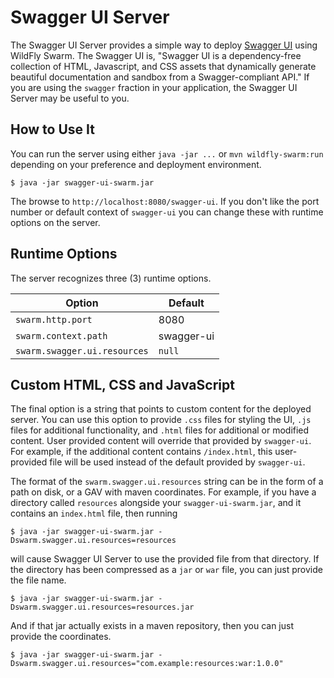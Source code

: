 # Swagger UI Server

The Swagger UI Server provides a simple way to deploy
[Swagger UI](http://swagger.io/swagger-ui/) using WildFly Swarm. The
Swagger UI is, "Swagger UI is a dependency-free collection of HTML,
Javascript, and CSS assets that dynamically generate beautiful
documentation and sandbox from a Swagger-compliant API." If you
are using the `swagger` fraction in your application, the Swagger UI
Server may be useful to you.

## How to Use It

You can run the server using either `java -jar ...` or `mvn wildfly-swarm:run`
depending on your preference and deployment environment.

    $ java -jar swagger-ui-swarm.jar

The browse to `http://localhost:8080/swagger-ui`. If you don't like the port
number or default context of `swagger-ui` you can change these with runtime
options on the server.

## Runtime Options

The server recognizes three (3) runtime options.

| Option | Default |
| ------ | ------- |
| `swarm.http.port` | 8080 |
| `swarm.context.path` | swagger-ui |
| `swarm.swagger.ui.resources` | `null` |

## Custom HTML, CSS and JavaScript

The final option is a string that points to custom content for the deployed
server. You can use this option to provide `.css` files for styling the UI,
`.js` files for additional functionality, and `.html` files for additional
or modified content. User provided content will override that provided by
`swagger-ui`. For example, if the additional content contains `/index.html`,
this user-provided file will be used instead of the default provided by
`swagger-ui`.

The format of the `swarm.swagger.ui.resources` string can be in the form of
a path on disk, or a GAV with maven coordinates. For example, if you have a
directory called `resources` alongside your `swagger-ui-swarm.jar`, and it
contains an `index.html` file, then running

    $ java -jar swagger-ui-swarm.jar -Dswarm.swagger.ui.resources=resources

will cause Swagger UI Server to use the provided file from that directory.
If the directory has been compressed as a `jar` or `war` file, you can just
provide the file name.

    $ java -jar swagger-ui-swarm.jar -Dswarm.swagger.ui.resources=resources.jar

And if that jar actually exists in a maven repository, then you can just provide
the coordinates.

    $ java -jar swagger-ui-swarm.jar -Dswarm.swagger.ui.resources="com.example:resources:war:1.0.0"

